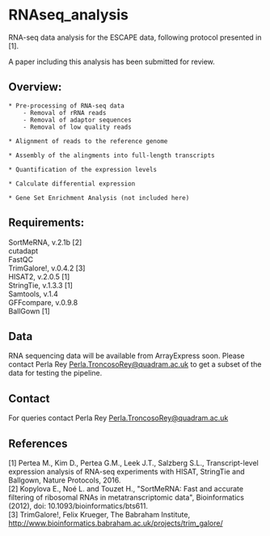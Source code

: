 # RNAseq_analysis
RNA-seq data analysis for the ESCAPE data, following protocol presented in [1].

A paper including this analysis has been submitted for review.

## Overview:

    * Pre-processing of RNA-seq data
        - Removal of rRNA reads
        - Removal of adaptor sequences
        - Removal of low quality reads

    * Alignment of reads to the reference genome

    * Assembly of the alingments into full-length transcripts
    
    * Quantification of the expression levels
    
    * Calculate differential expression
    
    * Gene Set Enrichment Analysis (not included here)


## Requirements:
SortMeRNA, v.2.1b [2]  
cutadapt  
FastQC  
TrimGalore!, v.0.4.2  [3]  
HISAT2, v.2.0.5 [1]  
StringTie, v.1.3.3 [1]  
Samtools, v.1.4  
GFFcompare, v.0.9.8  
BallGown [1]  


## Data
RNA sequencing data will be available from ArrayExpress soon. 
Please contact Perla Rey <Perla.TroncosoRey@quadram.ac.uk> to get a subset of the data for testing the pipeline. 


## Contact
For queries contact Perla Rey <Perla.TroncosoRey@quadram.ac.uk>

## References
[1] Pertea M., Kim D., Pertea G.M., Leek J.T., Salzberg S.L., Transcript-level expression analysis of RNA-seq experiments with HISAT, StringTie and Ballgown, Nature Protocols, 2016.  
[2] Kopylova E., Noé L. and Touzet H., "SortMeRNA: Fast and accurate filtering of ribosomal RNAs in metatranscriptomic data", Bioinformatics (2012), doi: 10.1093/bioinformatics/bts611.  
[3] TrimGalore!, Felix Krueger, The Babraham Institute, http://www.bioinformatics.babraham.ac.uk/projects/trim_galore/  

